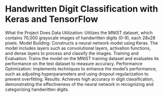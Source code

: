 # Handwritten Digit Classification with Keras and TensorFlow

What the Project Does
Data Utilization: Utilizes the MNIST dataset, which contains 70,000 grayscale images of handwritten digits (0-9), each 28x28 pixels.
Model Building: Constructs a neural network model using Keras. The model includes layers such as convolutional layers, activation functions, and dense layers to process and classify the images.
Training and Evaluation: Trains the model on the MNIST training dataset and evaluates its performance on the test dataset to measure accuracy.
Performance Optimization: Implements techniques to enhance the model’s performance, such as adjusting hyperparameters and using dropout regularization to prevent overfitting.
Results: Achieves high accuracy in digit classification, demonstrating the effectiveness of the neural network in recognizing and categorizing handwritten digits.
